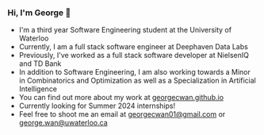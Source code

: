 ### Hi, I'm George 👋
- I'm a third year Software Engineering student at the University of Waterloo
- Currently, I am a full stack software engineer at Deephaven Data Labs
- Previously, I've worked as a full stack software developer at NielsenIQ and TD Bank
- In addition to Software Engineering, I am also working towards a Minor in Combinatorics and Optimization as well as a Specialization in Artificial Intelligence
- You can find out more about my work at [georgecwan.github.io](https://georgecwan.github.io)
- Currently looking for Summer 2024 internships!
- Feel free to shoot me an email at [georgecwan01@gmail.com](mailto:georgecwan01@gmail.com) or [george.wan@uwaterloo.ca](mailto:george.wan@uwaterloo.ca)

